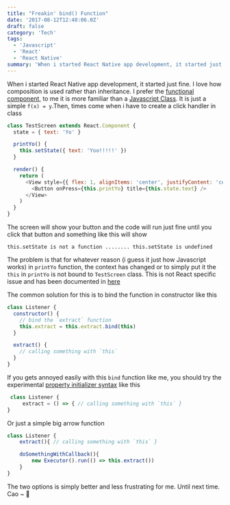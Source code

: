 ```yaml
---
title: "Freakin' bind() Function"
date: '2017-08-12T12:48:06.0Z'
draft: false
category: 'Tech'
tags:
  - 'Javascript'
  - 'React'
  - 'React Native'
summary: 'When i started React Native app development, it started just fine. I love how composition is used rather than inheritance. I prefer…'
---
```


When i started React Native app development, it started just fine. I love how composition is used rather than inheritance. I prefer the [functional component](https://facebook.github.io/react/docs/components-and-props.html), to me it is more familiar than a [Javascript Class](https://developer.mozilla.org/en-US/docs/Web/JavaScript/Reference/Classes). It is just a simple `f(x) = y`.Then, times come when i have to create a click handler in class

```javascript
class TestScreen extends React.Component {
  state = { text: 'Yo' }

  printYo() {
    this.setState({ text: 'Yoo!!!!!' })
  }

  render() {
    return (
      <View style={{ flex: 1, alignItems: 'center', justifyContent: 'center' }}>
        <Button onPress={this.printYo} title={this.state.text} />
      </View>
    )
  }
}
```

The screen will show your button and the code will run just fine until you click that button and something like this will show

```
this.setState is not a function ........ this.setState is undefined
```

The problem is that for whatever reason (i guess it just how Javascript works) in `printYo` function, the context has changed or to simply put it the `this` in `printYo` is not bound to `TestScreen` class. This is not React specific issue and has been documented in [here](https://facebook.github.io/react/docs/handling-events.html)

The common solution for this is to bind the function in constructor like this

```javascript
class Listener {
  constructor() {
    // bind the `extract` function
    this.extract = this.extract.bind(this)
  }

  extract() {
    // calling something with `this`
  }
}
```

If you gets annoyed easily with this `bind` function like me, you should try the experimental [property initializer syntax](https://babeljs.io/docs/plugins/transform-class-properties/) like this

```javascript
 class Listener {
     extract = () => { // calling something with `this` }
}
```

Or just a simple big arrow function

```javascript
class Listener {
    extract(){ // calling something with `this` }

    doSomethingWithCallback(){
        new Executor().run(() => this.extract())
    }
}
```

The two options is simply better and less frustrating for me. Until next time. Cao ~ 👋

